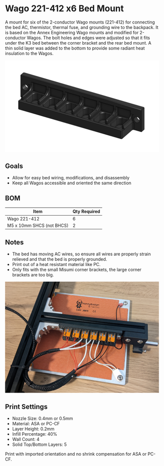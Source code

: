 # Wago 221-412 x6 Bed Mount

A mount for six of the 2-conductor Wago mounts (221-412) for connecting the bed AC, thermistor, thermal fuse, and grounding wire to the backpack. It is based on the Annex Engineering Wago mounts and modified for 2-conductor Wagos. The bolt holes and edges were adjusted so that it fits under the K3 bed between the corner bracket and the rear bed mount. A thin solid layer was added to the bottom to provide some radiant heat insulation to the Wagos.

![CAD](Images/cad.png)

## Goals

- Allow for easy bed wiring, modifications, and disassembly
- Keep all Wagos accessible and oriented the same direction

## BOM

| Item                                                             | Qty Required  |
| ---                                                              | ---           |
| Wago 221-412                                                     | 6             |
| M5 x 10mm SHCS (not BHCS)                                        | 2             |

## Notes

- The bed has moving AC wires, so ensure all wires are properly strain relieved and that the bed is properly grounded.
- Print out of a heat resistant material like PC.
- Only fits with the small Misumi corner brackets, the large corner brackets are too big.

![Wired](Images/wired.png)

## Print Settings

- Nozzle Size: 0.4mm or 0.5mm
- Material: ASA or PC-CF
- Layer Height: 0.2mm
- Infill Percentage: 40%
- Wall Count: 4
- Solid Top/Bottom Layers: 5

Print with imported orientation and no shrink compensation for ASA or PC-CF.